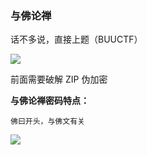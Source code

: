 ### 与佛论禅

话不多说，直接上题（BUUCTF）

![](https://pic1.imgdb.cn/item/67854338d0e0a243d4f400fd.jpg)

前面需要破解 ZIP 伪加密

**与佛论禅密码特点：**

```
佛曰开头，与佛文有关
```

![](https://pic1.imgdb.cn/item/67854342d0e0a243d4f40103.jpg)